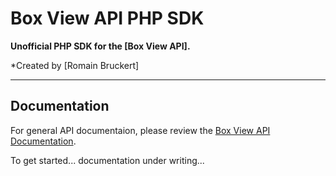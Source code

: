 Box View API PHP SDK
================
**Unofficial PHP SDK for the [Box View API].**


*Created by [Romain Bruckert]

- - -

Documentation
-------------
For general API documentaion, please review the [Box View API Documentation](https://developers.box.com/view).


To get started... documentation under writing...